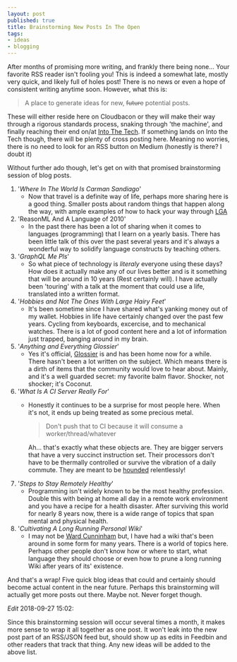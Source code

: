```yaml
---
layout: post
published: true
title: Brainstorming New Posts In The Open
tags: 
- ideas
- blogging
---
```


After months of promising more writing, 
and frankly there being none... 
Your favorite RSS reader isn't fooling you! 
This is indeed a somewhat late, 
mostly very quick, 
and likely full of holes post! 
There is no news or even a hope of consistent writing anytime soon. 
However, what this is:

> A place to generate ideas for new, ~~future~~  potential posts.

These will either reside here on Cloudbacon or 
they will make their way through a rigorous standards process, 
snaking through 'the machine', 
and finally reaching their end on/at [Into The Tech][1]. 
If something lands on Into the Tech though, 
there will be plenty of cross posting here.
Meaning no worries, 
there is no need to look for an RSS button on Medium 
(honestly is there? I doubt it)


Without further ado though, 
let's get on with that promised brainstorming session of blog posts.

1. '_Where In The World Is Carman Sandiago_'
    * Now that travel is a definite way of life, 
        perhaps more sharing here is a good thing. 
        Smaller posts about random things that happen along the way, 
        with ample examples of how to hack your way through [LGA][3]
1. 'ReasonML And A Language of 2010'
    * In the past there has been a lot of sharing when it comes to 
        languages (programming) that I learn on a yearly basis.
        There has been little talk of this over the past several years 
        and it's always a wonderful way to solidify language constructs by teaching others.
1. '_GraphQL Me Pls_'
    * So what piece of technology is *literaly* everyone using these days? 
        How does it actually make any of our lives better 
        and is it something that will be around in 10 years (Rest certainly will). 
        I have actually been 'touring' with a talk at the moment that could use a life,
        translated into a written format.
1. '_Hobbies and Not The Ones With Large Hairy Feet_'
    * It's been sometime since I have shared what's yanking money out of my wallet. 
        Hobbies in life have certainly changed over the past few years. 
        Cycling from keyboards, excercise, and to mechanical watches. 
        There is a lot of good content here and a lot of information just trapped, 
        banging around in my brain.
1. '_Anything and Everything Glossier_'
    * Yes it's official, [Glossier][2] is and has been home now for a while. 
        There hasn't been a lot written on the subject. 
        Which means there is a dirth of items that the community would love to hear about. 
        Mainly, and it's a well guarded secret: my favorite balm flavor. 
        Shocker, not shocker; it's Coconut.
1. '_What Is A CI Server Really For_'
    * Honestly it continues to be a surprise for most people here. 
        When it's not, it ends up being treated as some precious metal. 
        > Don't push that to CI because it will consume a worker/thread/whatever 

        Ah... that's exactly what these objects are. 
        They are bigger servers that have a very succinct instruction set. 
        Their processors don't have to be thermally controlled or 
        survive the vibration of a daily commute. 
        They are meant to be [hounded][hnd] relentlessly!
1. '_Steps to Stay Remotely Healthy_'
    * Programming isn't widely known to be the most healthy profession. 
        Double this with being at home all day in a remote work environment 
        and you have a recipe for a health disaster. 
        After surviving this world for nearly 8 years now, 
        there is a wide range of topics that span mental and physical health.
1. '_Cultivating A Long Running Personal Wiki_'
    * I may not be [Ward Cunninham][wcun] but, 
        I have had a wiki that's been around in some form for many years. 
        There is a world of topics here. 
        Perhaps other people don't know how or where to start, 
        what language they should choose or 
        even how to prune a long running Wiki after years of its' existence.

And that's a wrap! 
Five quick blog ideas that could and certainly should become actual content in the near future. 
Perhaps this brainstorming will actually get more posts out there. 
Maybe not. 
Never forget though.

_Edit_ 2018-09-27 15:02:

Since this brainstorming session will occur several times a month, 
it makes more sense to wrap it all together as one post. 
It won't leak into the new post part of an RSS/JSON feed but, 
should show up as edits in Feedbin and other readers that track that thing. 
Any new ideas will be added to the above list.

[1]: http://intothetech.com
[2]: https://www.glossier.com
[3]: https://en.wikipedia.org/wiki/LaGuardia_Airport
[wcun]: https://en.wikipedia.org/wiki/Ward_Cunningham
[hnd]: https://www.houndci.com/
